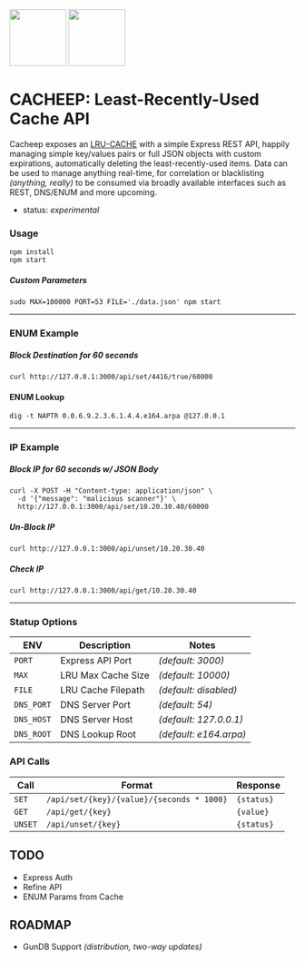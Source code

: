 <img src="http://i.imgur.com/Lnmza1J.png" width=100 />
<img src="https://cdn.pixabay.com/photo/2014/04/03/11/59/sheep-312776_960_720.png" width=100 />


# CACHEEP: Least-Recently-Used Cache API

Cacheep exposes an [LRU-CACHE](https://www.npmjs.com/package/lru-cache) with a simple Express REST API, happily managing simple key/values pairs or full JSON objects with custom expirations, automatically deleting the least-recently-used items. Data can be used to manage anything real-time, for correlation or blacklisting _(anything, really)_ to be consumed via broadly available interfaces such as REST, DNS/ENUM and more upcoming.

* status: _experimental_

### Usage
```
npm install
npm start
```
##### Custom Parameters
```
sudo MAX=100000 PORT=53 FILE='./data.json' npm start
```
---------

### ENUM Example
##### Block Destination for 60 seconds
```
curl http://127.0.0.1:3000/api/set/4416/true/60000
```
#### ENUM Lookup
```
dig -t NAPTR 0.0.6.9.2.3.6.1.4.4.e164.arpa @127.0.0.1
```
---------

### IP Example

##### Block IP for 60 seconds w/ JSON Body
```
curl -X POST -H "Content-type: application/json" \
  -d '{"message": "malicious scanner"}' \
  http://127.0.0.1:3000/api/set/10.20.30.40/60000
  ```
##### Un-Block IP
```
curl http://127.0.0.1:3000/api/unset/10.20.30.40
```
##### Check IP
```
curl http://127.0.0.1:3000/api/get/10.20.30.40
```

---------

### Statup Options

| ENV  	    | Description  	| Notes  |
|---	           |---	  |---  |
| ```PORT```     | Express API Port   | _(default: 3000)_      |
| ```MAX```      | LRU Max Cache Size | _(default: 10000)_     |
| ```FILE```     | LRU Cache Filepath | _(default: disabled)_  |
| ```DNS_PORT``` | DNS Server Port    | _(default: 54)_        |
| ```DNS_HOST``` | DNS Server Host    | _(default: 127.0.0.1)_ |
| ```DNS_ROOT``` | DNS Lookup Root    | _(default: e164.arpa)_ |


### API Calls

| Call  	    | Format  	| Response  |
|---	    |---	|---  |
| ```SET```  	  | ```/api/set/{key}/{value}/{seconds * 1000}```  	| ```{status}``` |
| ```GET```  	  | ```/api/get/{key}```  	| ```{value}``` |
| ```UNSET```  	| ```/api/unset/{key}```  	| ```{status}``` |





## TODO

* Express Auth
* Refine API
* ENUM Params from Cache

## ROADMAP 

* GunDB Support _(distribution, two-way updates)_
